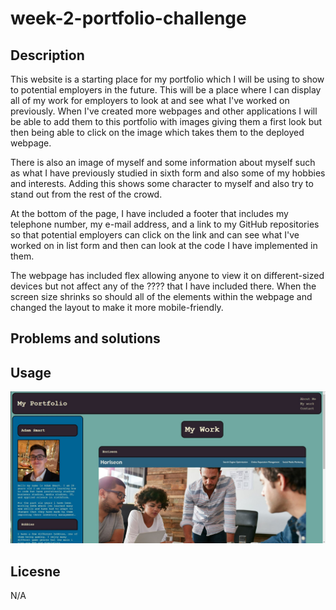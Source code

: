 # week-2-portfolio-challenge
## Description

This website is a starting place for my portfolio which I will be using to show to potential employers in the future. This will be a place where I can display all of my work for employers to look at and see what I've worked on previously. When I've created more webpages and other applications I will be able to add them to this portfolio with images giving them a first look but then being able to click on the image which takes them to the deployed webpage. 

There is also an image of myself and some information about myself such as what I have previously studied in sixth form and also some of my hobbies and interests. Adding this shows some character to myself and also try to stand out from the rest of the crowd.

At the bottom of the page, I have included a footer that includes my telephone number, my e-mail address, and a link to my GitHub repositories so that potential employers can click on the link and can see what I've worked on in list form and then can look at the code I have implemented in them. 

The webpage has included flex allowing anyone to view it on different-sized devices but not affect any of the ???? that I have included there. When the screen size shrinks so should all of the elements within the webpage and changed the layout to make it more mobile-friendly. 

## Problems and solutions



## Usage



![An image of the completed webpage after changes have been made](/assets/images/Portfolio.jpg)

## Licesne 
N/A
